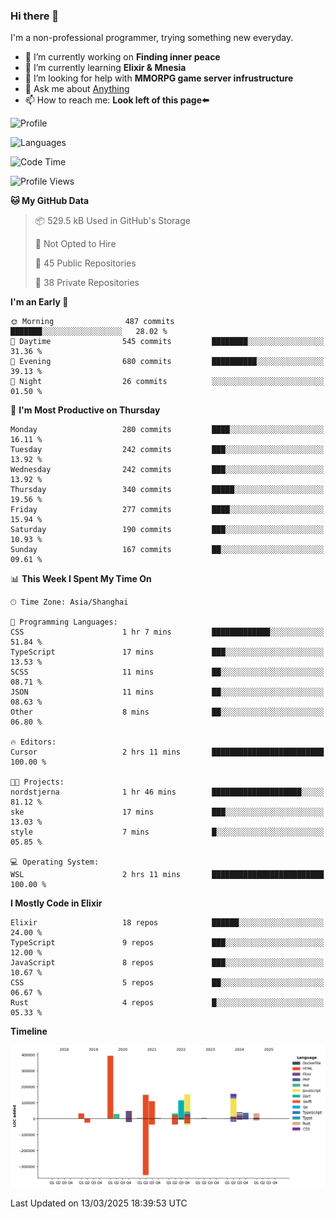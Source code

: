 ### Hi there 👋

I'm a non-professional programmer, trying something new everyday.

<!--
**dyzdyz010/dyzdyz010** is a ✨ _special_ ✨ repository because its `README.md` (this file) appears on your GitHub profile.
-->

- 🔭 I’m currently working on **Finding inner peace**
- 🌱 I’m currently learning **Elixir & Mnesia**
- 🤔 I’m looking for help with **MMORPG game server infrustructure**
- 💬 Ask me about [Anything](https://github.com/dyzdyz010/dyzdyz010/issues)
- 📫 How to reach me: **Look left of this page⬅️**

<!-- - 👯 I’m looking to collaborate on
- 😄 Pronouns: ...
- ⚡ Fun fact: ...
 -->
 
![Profile](https://github-readme-stats.vercel.app/api?username=dyzdyz010&count_private=true&show_icons=true&theme=dracula)

![Languages](https://github-readme-stats.vercel.app/api/top-langs/?username=dyzdyz010&layout=compact&theme=dracula)

<!--START_SECTION:waka-->
![Code Time](http://img.shields.io/badge/Code%20Time-1%2C928%20hrs%2038%20mins-blue)

![Profile Views](http://img.shields.io/badge/Profile%20Views-1-blue)

**🐱 My GitHub Data** 

> 📦 529.5 kB Used in GitHub's Storage 
 > 
> 🚫 Not Opted to Hire
 > 
> 📜 45 Public Repositories 
 > 
> 🔑 38 Private Repositories 
 > 
**I'm an Early 🐤** 

```text
🌞 Morning                487 commits         ███████░░░░░░░░░░░░░░░░░░   28.02 % 
🌆 Daytime                545 commits         ████████░░░░░░░░░░░░░░░░░   31.36 % 
🌃 Evening                680 commits         ██████████░░░░░░░░░░░░░░░   39.13 % 
🌙 Night                  26 commits          ░░░░░░░░░░░░░░░░░░░░░░░░░   01.50 % 
```
📅 **I'm Most Productive on Thursday** 

```text
Monday                   280 commits         ████░░░░░░░░░░░░░░░░░░░░░   16.11 % 
Tuesday                  242 commits         ███░░░░░░░░░░░░░░░░░░░░░░   13.92 % 
Wednesday                242 commits         ███░░░░░░░░░░░░░░░░░░░░░░   13.92 % 
Thursday                 340 commits         █████░░░░░░░░░░░░░░░░░░░░   19.56 % 
Friday                   277 commits         ████░░░░░░░░░░░░░░░░░░░░░   15.94 % 
Saturday                 190 commits         ███░░░░░░░░░░░░░░░░░░░░░░   10.93 % 
Sunday                   167 commits         ██░░░░░░░░░░░░░░░░░░░░░░░   09.61 % 
```


📊 **This Week I Spent My Time On** 

```text
🕑︎ Time Zone: Asia/Shanghai

💬 Programming Languages: 
CSS                      1 hr 7 mins         █████████████░░░░░░░░░░░░   51.84 % 
TypeScript               17 mins             ███░░░░░░░░░░░░░░░░░░░░░░   13.53 % 
SCSS                     11 mins             ██░░░░░░░░░░░░░░░░░░░░░░░   08.71 % 
JSON                     11 mins             ██░░░░░░░░░░░░░░░░░░░░░░░   08.63 % 
Other                    8 mins              ██░░░░░░░░░░░░░░░░░░░░░░░   06.80 % 

🔥 Editors: 
Cursor                   2 hrs 11 mins       █████████████████████████   100.00 % 

🐱‍💻 Projects: 
nordstjerna              1 hr 46 mins        ████████████████████░░░░░   81.12 % 
ske                      17 mins             ███░░░░░░░░░░░░░░░░░░░░░░   13.03 % 
style                    7 mins              █░░░░░░░░░░░░░░░░░░░░░░░░   05.85 % 

💻 Operating System: 
WSL                      2 hrs 11 mins       █████████████████████████   100.00 % 
```

**I Mostly Code in Elixir** 

```text
Elixir                   18 repos            ██████░░░░░░░░░░░░░░░░░░░   24.00 % 
TypeScript               9 repos             ███░░░░░░░░░░░░░░░░░░░░░░   12.00 % 
JavaScript               8 repos             ███░░░░░░░░░░░░░░░░░░░░░░   10.67 % 
CSS                      5 repos             ██░░░░░░░░░░░░░░░░░░░░░░░   06.67 % 
Rust                     4 repos             █░░░░░░░░░░░░░░░░░░░░░░░░   05.33 % 
```



**Timeline**

![Lines of Code chart](https://raw.githubusercontent.com/dyzdyz010/dyzdyz010/master/assets/bar_graph.png)


 Last Updated on 13/03/2025 18:39:53 UTC
<!--END_SECTION:waka-->
